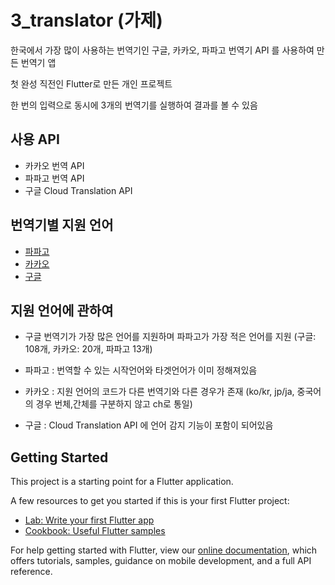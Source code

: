 # 3_translator (가제)

한국에서 가장 많이 사용하는 번역기인 구글, 카카오, 파파고 번역기 API 를 사용하여 만든 번역기 앱

첫 완성 직전인 Flutter로 만든 개인 프로젝트

한 번의 입력으로 동시에 3개의 번역기를 실행하여 결과를 볼 수 있음 

## 사용 API
 - 카카오 번역 API
 - 파파고 번역 API 
 - 구글 Cloud Translation API 

## 번역기별 지원 언어
 - [파파고](https://developers.naver.com/docs/papago/papago-nmt-api-reference.md)
 - [카카오](https://developers.kakao.com/docs/latest/ko/translate/common#language)
 - [구글](https://cloud.google.com/translate/docs/languages?hl=ko)

## 지원 언어에 관하여
 - 구글 번역기가 가장 많은 언어를 지원하며 파파고가 가장 적은 언어를 지원 (구글: 108개, 카카오: 20개, 파파고 13개)
 
 - 파파고 : 번역할 수 있는 시작언어와 타겟언어가 이미 정해져있음 
 - 카카오 : 지원 언어의 코드가 다른 번역기와 다른 경우가 존재 (ko/kr, jp/ja, 중국어의 경우 번체,간체를 구분하지 않고 ch로 통일)
 - 구글 : Cloud Translation API 에 언어 감지 기능이 포함이 되어있음 


## Getting Started

This project is a starting point for a Flutter application.

A few resources to get you started if this is your first Flutter project:

- [Lab: Write your first Flutter app](https://flutter.dev/docs/get-started/codelab)
- [Cookbook: Useful Flutter samples](https://flutter.dev/docs/cookbook)

For help getting started with Flutter, view our
[online documentation](https://flutter.dev/docs), which offers tutorials,
samples, guidance on mobile development, and a full API reference.

